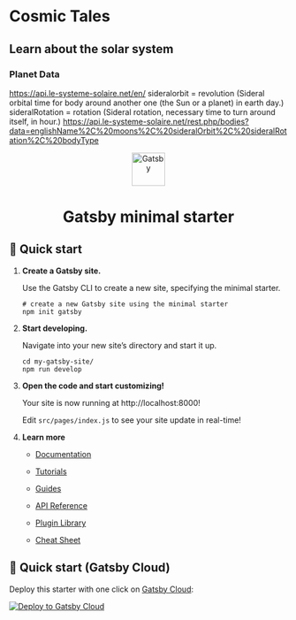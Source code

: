 # Cosmic Tales

## Learn about the solar system

### Planet Data
https://api.le-systeme-solaire.net/en/
sideralorbit = revolution (Sideral orbital time for body around another one (the Sun or a planet) in earth day.)
sideralRotation = rotation (Sideral rotation, necessary time to turn around itself, in hour.)
https://api.le-systeme-solaire.net/rest.php/bodies?data=englishName%2C%20moons%2C%20sideralOrbit%2C%20sideralRotation%2C%20bodyType

<!-- import axios from "axios";

const options = {
  method: 'GET',
  url: 'https://api.le-systeme-solaire.net/rest.php/bodies',
  params: {
    data: 'englishName, moons, sideralOrbit, sideralRotation, bodyType'
  }
};

axios.request(options).then(function (response) {
  console.log(response.data);
}).catch(function (error) {
  console.error(error);
}); -->
<p align="center">
  <a href="https://www.gatsbyjs.com/?utm_source=starter&utm_medium=readme&utm_campaign=minimal-starter">
    <img alt="Gatsby" src="https://www.gatsbyjs.com/Gatsby-Monogram.svg" width="60" />
  </a>
</p>
<h1 align="center">
  Gatsby minimal starter
</h1>

## 🚀 Quick start

1.  **Create a Gatsby site.**

    Use the Gatsby CLI to create a new site, specifying the minimal starter.

    ```shell
    # create a new Gatsby site using the minimal starter
    npm init gatsby
    ```

2.  **Start developing.**

    Navigate into your new site’s directory and start it up.

    ```shell
    cd my-gatsby-site/
    npm run develop
    ```

3.  **Open the code and start customizing!**

    Your site is now running at http://localhost:8000!

    Edit `src/pages/index.js` to see your site update in real-time!

4.  **Learn more**

    - [Documentation](https://www.gatsbyjs.com/docs/?utm_source=starter&utm_medium=readme&utm_campaign=minimal-starter)

    - [Tutorials](https://www.gatsbyjs.com/tutorial/?utm_source=starter&utm_medium=readme&utm_campaign=minimal-starter)

    - [Guides](https://www.gatsbyjs.com/tutorial/?utm_source=starter&utm_medium=readme&utm_campaign=minimal-starter)

    - [API Reference](https://www.gatsbyjs.com/docs/api-reference/?utm_source=starter&utm_medium=readme&utm_campaign=minimal-starter)

    - [Plugin Library](https://www.gatsbyjs.com/plugins?utm_source=starter&utm_medium=readme&utm_campaign=minimal-starter)

    - [Cheat Sheet](https://www.gatsbyjs.com/docs/cheat-sheet/?utm_source=starter&utm_medium=readme&utm_campaign=minimal-starter)

## 🚀 Quick start (Gatsby Cloud)

Deploy this starter with one click on [Gatsby Cloud](https://www.gatsbyjs.com/cloud/):

[<img src="https://www.gatsbyjs.com/deploynow.svg" alt="Deploy to Gatsby Cloud">](https://www.gatsbyjs.com/dashboard/deploynow?url=https://github.com/gatsbyjs/gatsby-starter-minimal)
